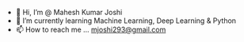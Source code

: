 - 👋 Hi, I’m @ Mahesh Kumar Joshi
- 🌱 I’m currently learning Machine Learning, Deep Learning & Python 
- 📫 How to reach me ... mjoshi293@gmail.com

<!---
mjoshi293/mjoshi293 is a ✨ special ✨ repository because its `README.md` (this file) appears on your GitHub profile.
You can click the Preview link to take a look at your changes.
--->
